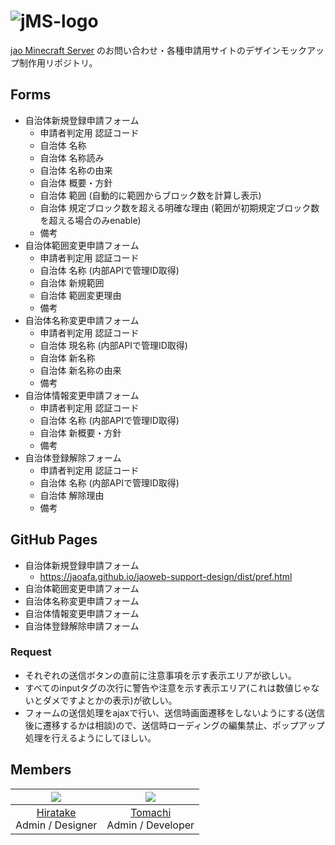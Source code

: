 # ![jMS-logo](https://user-images.githubusercontent.com/23224932/42416047-36adc45a-829f-11e8-9d05-46d566c437e8.png)

[jao Minecraft Server](https://jaoafa.com) のお問い合わせ・各種申請用サイトのデザインモックアップ制作用リポジトリ。

## Forms

- 自治体新規登録申請フォーム
  - 申請者判定用 認証コード
  - 自治体 名称
  - 自治体 名称読み
  - 自治体 名称の由来
  - 自治体 概要・方針
  - 自治体 範囲 (自動的に範囲からブロック数を計算し表示)
  - 自治体 規定ブロック数を超える明確な理由 (範囲が初期規定ブロック数を超える場合のみenable)
  - 備考
- 自治体範囲変更申請フォーム
  - 申請者判定用 認証コード
  - 自治体 名称 (内部APIで管理ID取得)
  - 自治体 新規範囲
  - 自治体 範囲変更理由
  - 備考
- 自治体名称変更申請フォーム
  - 申請者判定用 認証コード
  - 自治体 現名称 (内部APIで管理ID取得)
  - 自治体 新名称
  - 自治体 新名称の由来
  - 備考
- 自治体情報変更申請フォーム
  - 申請者判定用 認証コード
  - 自治体 名称 (内部APIで管理ID取得)
  - 自治体 新概要・方針
  - 備考
- 自治体登録解除フォーム
  - 申請者判定用 認証コード
  - 自治体 名称 (内部APIで管理ID取得)
  - 自治体 解除理由
  - 備考

## GitHub Pages

- 自治体新規登録申請フォーム
  - https://jaoafa.github.io/jaoweb-support-design/dist/pref.html
- 自治体範囲変更申請フォーム
- 自治体名称変更申請フォーム
- 自治体情報変更申請フォーム
- 自治体登録解除申請フォーム


### Request

- それぞれの送信ボタンの直前に注意事項を示す表示エリアが欲しい。
- すべてのinputタグの次行に警告や注意を示す表示エリア(これは数値じゃないとダメですよとかの表示)が欲しい。
- フォームの送信処理をajaxで行い、送信時画面遷移をしないようにする(送信後に遷移するかは相談)ので、送信時ローディングの編集禁止、ポップアップ処理を行えるようにしてほしい。

## Members

|![](https://avatars0.githubusercontent.com/u/23224932?s=80&v=4)|![](https://avatars2.githubusercontent.com/u/8929706?s=80&v=4)|
|:--:|:--:|
|[Hiratake](https://github.com/Hiratake)<br />Admin / Designer|[Tomachi](https://github.com/book000)<br />Admin / Developer|
